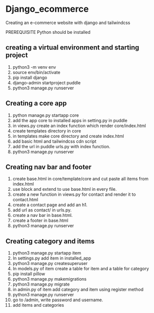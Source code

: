# Django_ecommerce
Creating an e-commerce website with django and tailwindcss

PREREQUISITE
Python should be installed

## creating a virtual environment and starting project
1. python3 -m venv env 
2. source env/bin/activate
3. pip install django
4. django-admin startproject puddle
5. python3 manage.py runserver

## Creating a core app
1. python manage.py startapp core
2. add the app core to installed apps in setting.py in puddle
3. in views.py create an index function which render core/index.html
4. create templates directory in core
5. in templates make core directory and create index.html
6. add basic html and tailwindcss cdn script
7. add the url in puddle urls.py with index function.
8. python3 manage.py runserver

## Creating nav bar and footer
1. create base.html in core/template/core and cut paste all items from index.html
2. use block and extend to use base.html in every file.
3. create a new function in views.py for contact and render it to contact.html
4. create a contact page and add an h1.
5. add url as contact/ in urls.py.
6. create a nav bar in base.html.
7. create a footer in base.html
8. python3 manage.py runserver

## Creating category and items
1. python3 manage.py startapp item
2. In settings.py add item in installed_app
3. python3 manage.py createsuperuser
4. In models.py of item create a table for item and a table for category
5. pip install pillow
6. python3 manage.py makemigrations
7. python3 manage.py migrate
8. in admin.py of item add category and item using register method
9. python3 manage.py runserver
10. go to /admin, write password and username.
11. add items and categories